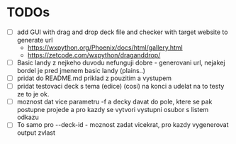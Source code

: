 # TODOs
- [ ] add GUI with drag and drop deck file and checker with target website to generate url
    - https://wxpython.org/Phoenix/docs/html/gallery.html
    - https://zetcode.com/wxpython/draganddrop/
- [ ] Basic landy z nejkeho duvodu nefunguji dobre - generovani url, nejakej bordel je pred jmenem basic landy (plains..)
- [ ] pridat do README.md priklad z pouzitim a vystupem
- [ ] pridat testovaci deck s tema (edice) (cosi) na konci a udelat na to testy ze to je ok.
- [ ] moznost dat vice parametru -f a decky davat do pole, ktere se pak postupne projede a pro kazdy se vytvori vystupni osubor s listem odkazu
- [ ] To samo pro --deck-id - moznost zadat vicekrat, pro kazdy vygenerovat output zvlast
